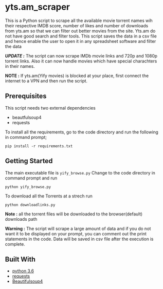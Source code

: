 # yts.am_scraper
This is a Python script to scrape all the available movie torrent names wih their respective IMDB score, number of likes and number of downloads from yts.am so that we can filter out better movies from the site. Yts.am do not have good search and filter tools. This script saves the data in a csv file and hence enable the user to open it in any spreadsheet software and filter the data

***UPDATE :*** The script can now scrape IMDb movie links and 720p and 1080p torrent links. Also it can now handle movies which have special charachters in their names.

**NOTE :** If yts.am(Yify movies) is blocked at your place, first connect the internet to a VPN and then run the script.

## Prerequisites
This script needs two external dependencies  
- beautfulsoup4
- requests

To install all the requirements, go to the code directory and run the following in command prompt;

`pip install -r requirements.txt`

## Getting Started
The main executable file is `yify_browse.py`
Change to the code directory in command prompt and run 

`python yify_browse.py`

To download all the Torrents at a strech run 

`python downloadlinks.py`

**Note :** all the torrent files will be downloaded to the browser(default) downloads path

**Warning :** The script will scrape a large amount of data and if you do not want it to be displayed on your prompt, you can comment out the print statements in the code. Data will be saved in csv file after the execution is complete.

## Built With
- [python 3.6](https://www.python.org) 
- [requests](http://docs.python-requests.org/en/master/#)
- [Beautifulsoup4](https://www.crummy.com/software/BeautifulSoup/bs4/doc/)
